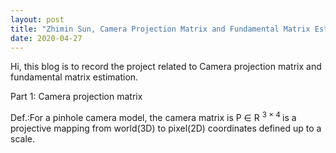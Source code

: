 ```yaml
---
layout: post
title: "Zhimin Sun, Camera Projection Matrix and Fundamental Matrix Estimation with RANSAC"
date: 2020-04-27
---
```


Hi, this blog is to record the project related to Camera projection matrix and fundamental matrix estimation.

Part 1: Camera projection matrix

Def.:For a pinhole camera model, the camera matrix is P $\in$ R <sup>3 $\times$ 4 </sup> is a projective mapping from world(3D) to pixel(2D) coordinates defined up to a scale.
